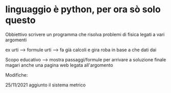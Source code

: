 
# linguaggio è python, per ora sò solo questo
Obbiettivo
scrivere un programma che risolva problemi di fisica legati a vari argomenti

ex urti --> formule urti
--> fa già calcoli e gira roba in base a che dati dai

Scopo educativo --> mostra passaggi/formule per arrivare a soluzione finale
magari anche una pagina web legata all'argomento



Modifiche:

25/11/2021
aggiunto il sistema metrico
